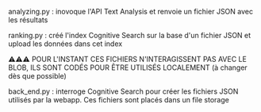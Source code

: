 analyzing.py :
  inovoque l'API Text Analysis et renvoie un fichier JSON avec les résultats
  
ranking.py :
  créé l'index Cognitive Search sur la base d'un fichier JSON et upload les données dans cet index

⚠️⚠️⚠️ POUR L'INSTANT CES FICHIERS N'INTERAGISSENT PAS AVEC LE BLOB, ILS SONT CODÉS POUR ÊTRE UTILISÉS LOCALEMENT (à changer dès que possible)


back_end.py :
  interroge Cognitive Search pour créer les fichiers JSON utilisés par la webapp. Ces fichiers sont placés dans un file storage
  
